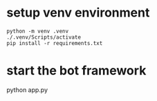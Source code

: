 # setup venv environment

```
python -m venv .venv
./.venv/Scripts/activate
pip install -r requirements.txt
```

# start the bot framework

python app.py